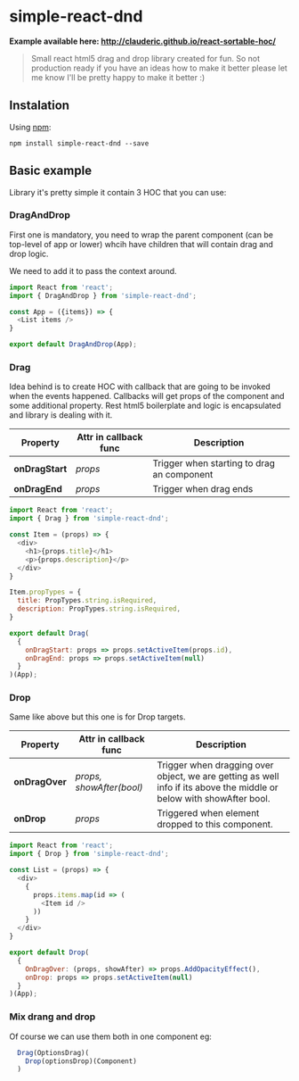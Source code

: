 # simple-react-dnd
**Example available here: http://clauderic.github.io/react-sortable-hoc/**

> Small react html5 drag and drop library created for fun.
> So not production ready if you have an ideas how to make it better please let 
> me know I'll be pretty happy to make it better :)

## Instalation
Using [npm](https://www.npmjs.com/package/simple-react-dnd):

	npm install simple-react-dnd --save

## Basic example
Library it's pretty simple it contain 3 HOC that you can use:

### DragAndDrop
First one is mandatory, you need to wrap the parent component (can be top-level of app or lower) whcih have children that will contain drag and drop logic.

We need to add it to pass the context around.

```js
import React from 'react';
import { DragAndDrop } from 'simple-react-dnd';

const App = ({items}) => {
  <List items />
}

export default DragAndDrop(App);
```

### Drag
Idea behind is to create HOC with callback that are going to be invoked when the events happened. Callbacks will get props of the component and some additional property. 
Rest html5 boilerplate and logic is encapsulated and library is dealing with it.

Property | Attr in callback func | Description
--- | --- | --- 
**onDragStart** | *props* | Trigger when starting to drag an component
**onDragEnd** | *props* | Trigger when drag ends

```js
import React from 'react';
import { Drag } from 'simple-react-dnd';

const Item = (props) => {
  <div>
    <h1>{props.title}</h1>
    <p>{props.description}</p>
  </div>
}

Item.propTypes = {
  title: PropTypes.string.isRequired,
  description: PropTypes.string.isRequired,
}

export default Drag(
  {
    onDragStart: props => props.setActiveItem(props.id),
    onDragEnd: props => props.setActiveItem(null)
  }
)(App);

```

### Drop
Same like above but this one is for Drop targets.

Property | Attr in callback func | Description
--- | --- | --- 
**onDragOver** | *props, showAfter(bool)* | Trigger when dragging over object, we are getting as well info if its above the middle or below with showAfter bool.
**onDrop** | *props* | Triggered when element dropped to this component.

```js
import React from 'react';
import { Drop } from 'simple-react-dnd';

const List = (props) => {
  <div>
    {
      props.items.map(id => (
        <Item id />
      ))
    }
  </div>
}

export default Drop(
  {
    OnDragOver: (props, showAfter) => props.AddOpacityEffect(),
    onDrop: props => props.setActiveItem(null)
  }
)(App);
```

### Mix drang and drop
Of course we can use them both in one component eg:

```js
  Drag(OptionsDrag)(
    Drop(optionsDrop)(Component)
  )
```